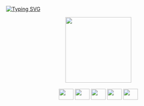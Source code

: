 [![Typing SVG](https://readme-typing-svg.herokuapp.com/?color=ffffff&size=35&center=true&vCenter=true&width=1000&lines=HELLO,+BE+WELCOME+:\)\!;My+name+is+Ayron+Matos;I'm+27+years+old;I'm+from+Brazil-RN;I+study+analysis+and+systems+development+at+UFRN)](https://git.io/typing-svg)
<div align="center" margin="50">
  <a href="https://github.com/mrayronmatos001">    
    <img height="180em" src="https://github-readme-stats.vercel.app/api/top-langs/?username=mrayronmatos001&layout=compact&theme=dark&lang_count=16"/>
  </a>
</div>
<br/>
<div align="center">
  <img height="30" width="40" src="https://cdn.jsdelivr.net/gh/devicons/devicon/icons/html5/html5-original.svg"/>
  <img height="30" width="40" src="https://cdn.jsdelivr.net/gh/devicons/devicon/icons/css3/css3-original.svg"/>
  <img height="30" width="40" src="https://cdn.jsdelivr.net/gh/devicons/devicon/icons/javascript/javascript-original.svg"/>
  <img height="30" width="40" src="https://cdn.jsdelivr.net/gh/devicons/devicon/icons/cplusplus/cplusplus-original.svg"/>
  <img height="30" width="40" src="https://cdn.jsdelivr.net/gh/devicons/devicon@latest/icons/linux/linux-original.svg" />          
</div>
<br/>
